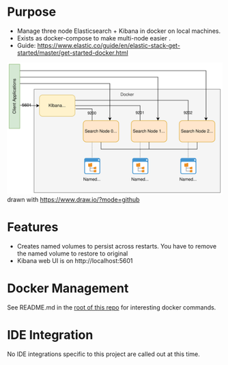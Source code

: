 # Purpose
* Manage three node Elasticsearch + Kibana in docker on local machines. 
* Exists as docker-compose to make multi-node easier .
* Guide: https://www.elastic.co/guide/en/elastic-stack-get-started/master/get-started-docker.html

![Topology](./images_folder/elasticsearch-local-docker.svg)
drawn with https://www.draw.io/?mode=github

# Features
* Creates named volumes to persist across restarts.  You have to remove the named volume to restore to original
* Kibana web UI is on http://localhost:5601

# Docker Management
See README.md in the [root of this repo](../README.md) for interesting docker commands.

# IDE Integration
No IDE integrations specific to this project are called out at this time.